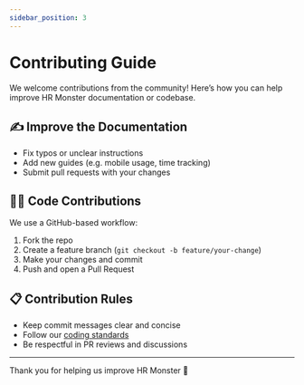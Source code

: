 ```yaml
---
sidebar_position: 3
---
```


# Contributing Guide

We welcome contributions from the community! Here’s how you can help improve HR Monster documentation or codebase.

## ✍️ Improve the Documentation

- Fix typos or unclear instructions
- Add new guides (e.g. mobile usage, time tracking)
- Submit pull requests with your changes

## 🧑‍💻 Code Contributions

We use a GitHub-based workflow:

1. Fork the repo
2. Create a feature branch (`git checkout -b feature/your-change`)
3. Make your changes and commit
4. Push and open a Pull Request

## 📋 Contribution Rules

- Keep commit messages clear and concise
- Follow our [coding standards](https://github.com/hrmonster/coding-guidelines)
- Be respectful in PR reviews and discussions

---

Thank you for helping us improve HR Monster 🙌
